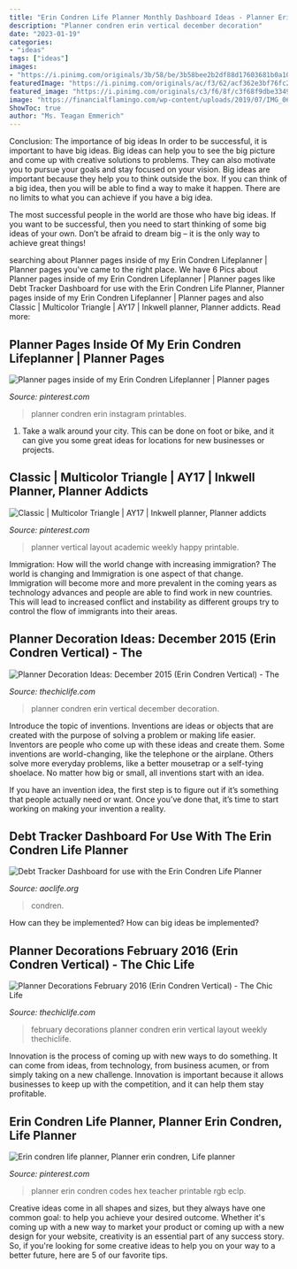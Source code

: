 ```yaml
---
title: "Erin Condren Life Planner Monthly Dashboard Ideas - Planner Erin Condren Codes Hex Teacher Printable Rgb Eclp"
description: "Planner condren erin vertical december decoration"
date: "2023-01-19"
categories:
- "ideas"
tags: ["ideas"]
images:
- "https://i.pinimg.com/originals/3b/58/be/3b58bee2b2df88d17603681b0a108f02.jpg"
featuredImage: "https://i.pinimg.com/originals/ac/f3/62/acf362e3bf76fc293403f8604725288c.jpg"
featured_image: "https://i.pinimg.com/originals/c3/f6/8f/c3f68f9dbe33492e3efc905295675906.jpg"
image: "https://financialflamingo.com/wp-content/uploads/2019/07/IMG_0640-1024x683.jpg"
ShowToc: true
author: "Ms. Teagan Emmerich"
---
```



Conclusion: The importance of big ideas
In order to be successful, it is important to have big ideas. Big ideas can help you to see the big picture and come up with creative solutions to problems. They can also motivate you to pursue your goals and stay focused on your vision.
Big ideas are important because they help you to think outside the box. If you can think of a big idea, then you will be able to find a way to make it happen. There are no limits to what you can achieve if you have a big idea.

The most successful people in the world are those who have big ideas. If you want to be successful, then you need to start thinking of some big ideas of your own. Don’t be afraid to dream big – it is the only way to achieve great things!

	

		
searching about Planner pages inside of my Erin Condren Lifeplanner | Planner pages you've came to the right place. We have 6 Pics about Planner pages inside of my Erin Condren Lifeplanner | Planner pages like Debt Tracker Dashboard for use with the Erin Condren Life Planner, Planner pages inside of my Erin Condren Lifeplanner | Planner pages and also Classic | Multicolor Triangle | AY17 | Inkwell planner, Planner addicts. Read more:
		
    
## Planner Pages Inside Of My Erin Condren Lifeplanner | Planner Pages

<img loading=lazy src="https://i.pinimg.com/originals/ac/f3/62/acf362e3bf76fc293403f8604725288c.jpg" onerror="this.onerror=null;this.src='https://tse4.mm.bing.net/th?id=OIP.WECrYDlqhg6DOjnHwP1rxAHaHa&amp;pid=15.1';" alt="Planner pages inside of my Erin Condren Lifeplanner | Planner pages">

_Source: pinterest.com_

>planner condren erin instagram printables. 

	

1. Take a walk around your city. This can be done on foot or bike, and it can give you some great ideas for locations for new businesses or projects. 

    
## Classic | Multicolor Triangle | AY17 | Inkwell Planner, Planner Addicts

<img loading=lazy src="https://i.pinimg.com/originals/3b/58/be/3b58bee2b2df88d17603681b0a108f02.jpg" onerror="this.onerror=null;this.src='https://tse4.mm.bing.net/th?id=OIP.4PQUiF9o662_lpUPGIcQTQHaHa&amp;pid=15.1';" alt="Classic | Multicolor Triangle | AY17 | Inkwell planner, Planner addicts">

_Source: pinterest.com_

>planner vertical layout academic weekly happy printable. 

	

Immigration: How will the world change with increasing immigration?
The world is changing and Immigration is one aspect of that change. Immigration will become more and more prevalent in the coming years as technology advances and people are able to find work in new countries. This will lead to increased conflict and instability as different groups try to control the flow of immigrants into their areas.

    
## Planner Decoration Ideas: December 2015 (Erin Condren Vertical) - The

<img loading=lazy src="https://thechiclife.com/wp-content/uploads/2015/12/PlannerDecember2015_WeekOf_14.jpg" onerror="this.onerror=null;this.src='https://tse1.mm.bing.net/th?id=OIP.1Wc5pQug3hBK_ze6627SFwHaHa&amp;pid=15.1';" alt="Planner Decoration Ideas: December 2015 (Erin Condren Vertical) - The">

_Source: thechiclife.com_

>planner condren erin vertical december decoration. 

	

Introduce the topic of inventions.
Inventions are ideas or objects that are created with the purpose of solving a problem or making life easier. Inventors are people who come up with these ideas and create them.
Some inventions are world-changing, like the telephone or the airplane. Others solve more everyday problems, like a better mousetrap or a self-tying shoelace. No matter how big or small, all inventions start with an idea.

If you have an invention idea, the first step is to figure out if it’s something that people actually need or want. Once you’ve done that, it’s time to start working on making your invention a reality.

    
## Debt Tracker Dashboard For Use With The Erin Condren Life Planner

<img loading=lazy src="https://financialflamingo.com/wp-content/uploads/2019/07/IMG_0640-1024x683.jpg" onerror="this.onerror=null;this.src='https://tse2.mm.bing.net/th?id=OIP.TVFmAv6VmKbS06DFOE78DAHaE8&amp;pid=15.1';" alt="Debt Tracker Dashboard for use with the Erin Condren Life Planner">

_Source: aoclife.org_

>condren. 

	

How can they be implemented?
How can big ideas be implemented?

    
## Planner Decorations February 2016 (Erin Condren Vertical) - The Chic Life

<img loading=lazy src="http://thechiclife.com/wp-content/uploads/2016/07/PlannerDecorations_Feb-22-28.jpg" onerror="this.onerror=null;this.src='https://tse2.mm.bing.net/th?id=OIP.qFQQnrTtNBbxSrnIuMd4hAHaHa&amp;pid=15.1';" alt="Planner Decorations February 2016 (Erin Condren Vertical) - The Chic Life">

_Source: thechiclife.com_

>february decorations planner condren erin vertical layout weekly thechiclife. 

	

Innovation is the process of coming up with new ways to do something. It can come from ideas, from technology, from business acumen, or from simply taking on a new challenge. Innovation is important because it allows businesses to keep up with the competition, and it can help them stay profitable.

    
## Erin Condren Life Planner, Planner Erin Condren, Life Planner

<img loading=lazy src="https://i.pinimg.com/originals/c3/f6/8f/c3f68f9dbe33492e3efc905295675906.jpg" onerror="this.onerror=null;this.src='https://tse3.mm.bing.net/th?id=OIP.Z1pD3fqRla3S4R1WCxoN1AHaJ4&amp;pid=15.1';" alt="Erin condren life planner, Planner erin condren, Life planner">

_Source: pinterest.com_

>planner erin condren codes hex teacher printable rgb eclp. 

	

Creative ideas come in all shapes and sizes, but they always have one common goal: to help you achieve your desired outcome. Whether it's coming up with a new way to market your product or coming up with a new design for your website, creativity is an essential part of any success story. So, if you're looking for some creative ideas to help you on your way to a better future, here are 5 of our favorite tips.


